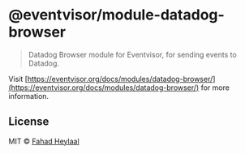 # @eventvisor/module-datadog-browser

> Datadog Browser module for Eventvisor, for sending events to Datadog.

Visit [https://eventvisor.org/docs/modules/datadog-browser/](https://eventvisor.org/docs/modules/datadog-browser/) for more information.

## License

MIT © [Fahad Heylaal](https://fahad19.com)

